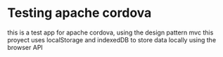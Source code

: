 # Testing apache cordova
this is a test app for apache cordova, using the design pattern mvc
this proyect uses localStorage and indexedDB to store data locally using the browser API
